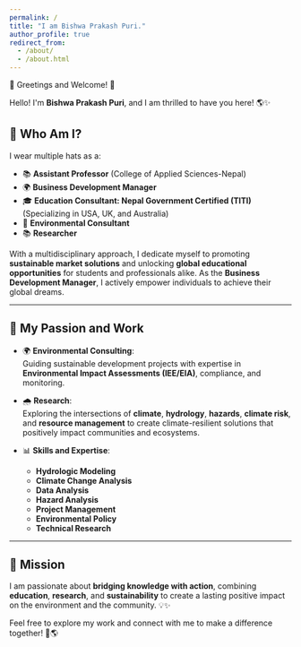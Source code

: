 ```yaml
---
permalink: /
title: "I am Bishwa Prakash Puri."
author_profile: true
redirect_from: 
  - /about/
  - /about.html
---
```


 🌟 Greetings and Welcome! 🌟

Hello! I'm **Bishwa Prakash Puri**, and I am thrilled to have you here! 🌎✨ 

## 🌟 Who Am I?

I wear multiple hats as a:

- 📚 **Assistant Professor** (College of Applied Sciences-Nepal)
- 🌍 **Business Development Manager**  
- 🎓 **Education Consultant: Nepal Government Certified (TITI)** (Specializing in USA, UK, and Australia)  
- 🌱 **Environmental Consultant**  
- 📚 **Researcher**  

With a multidisciplinary approach, I dedicate myself to promoting **sustainable market solutions** and unlocking **global educational opportunities** for students and professionals alike. As the **Business Development Manager**, I actively empower individuals to achieve their global dreams.

---

## 🌱 My Passion and Work

- 🌍 **Environmental Consulting**:  
  Guiding sustainable development projects with expertise in **Environmental Impact Assessments (IEE/EIA)**, compliance, and monitoring.  

- 🌧️ **Research**:  
  Exploring the intersections of **climate**, **hydrology**, **hazards**, **climate risk**, and **resource management** to create climate-resilient solutions that positively impact communities and ecosystems.  

- 📊 **Skills and Expertise**:  
  - **Hydrologic Modeling**
  - **Climate Change Analysis**
  - **Data Analysis**  
  - **Hazard Analysis**  
  - **Project Management**  
  - **Environmental Policy**  
  - **Technical Research**

---

## 🎯 Mission

I am passionate about **bridging knowledge with action**, combining **education**, **research**, and **sustainability** to create a lasting positive impact on the environment and the community. 💡✨

Feel free to explore my work and connect with me to make a difference together! 🤝🌎  

